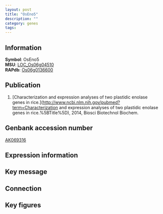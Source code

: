 ```yaml
---
layout: post
title: "OsEno5"
description: ""
category: genes
tags: 
---
```


## Information
__Symbol__: OsEno5  
__MSU__: [LOC_Os06g04510](http://rice.plantbiology.msu.edu/cgi-bin/ORF_infopage.cgi?orf=LOC_Os06g04510)  
__RAPdb__: [Os06g0136600](http://rapdb.dna.affrc.go.jp/viewer/gbrowse_details/irgsp1?name=Os06g0136600)  

## Publication
1. [Characterization and expression analyses of two plastidic enolase genes in rice.](http://www.ncbi.nlm.nih.gov/pubmed?term=Characterization and expression analyses of two plastidic enolase genes in rice.%5BTitle%5D), 2014, Biosci Biotechnol Biochem.

## Genbank accession number
[AK069316](http://www.ncbi.nlm.nih.gov/nuccore/AK069316)  

## Expression information

## Key message

## Connection

## Key figures



